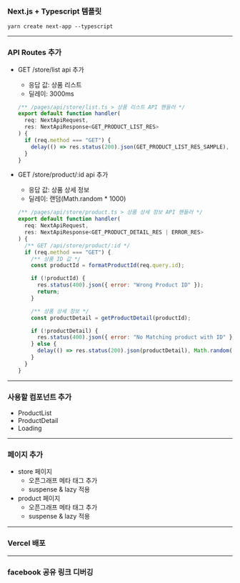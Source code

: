 ### Next.js + Typescript 템플릿

`yarn create next-app --typescript`

---

### API Routes 추가

- GET /store/list api 추가

  - 응답 값: 상품 리스트
  - 딜레이: 3000ms

  ```javascript
  /** /pages/api/store/list.ts > 상품 리스트 API 핸들러 */
  export default function handler(
    req: NextApiRequest,
    res: NextApiResponse<GET_PRODUCT_LIST_RES>
  ) {
    if (req.method === "GET") {
      delay(() => res.status(200).json(GET_PRODUCT_LIST_RES_SAMPLE), 3000);
    }
  }
  ```

- GET /store/product/:id api 추가

  - 응답 값: 상품 상세 정보
  - 딜레이: 랜덤(Math.random \* 1000)

  ```javascript
  /** /pages/api/store/product.ts > 상품 상세 정보 API 핸들러 */
  export default function handler(
    req: NextApiRequest,
    res: NextApiResponse<GET_PRODUCT_DETAIL_RES | ERROR_RES>
  ) {
    /** GET /api/store/product/:id */
    if (req.method === "GET") {
      /** 상품 ID 값 */
      const productId = formatProductId(req.query.id);

      if (!productId) {
        res.status(400).json({ error: "Wrong Product ID" });
        return;
      }

      /** 상품 상세 정보 */
      const productDetail = getProductDetail(productId);

      if (!productDetail) {
        res.status(400).json({ error: "No Matching product with ID" });
      } else {
        delay(() => res.status(200).json(productDetail), Math.random() * 1000);
      }
    }
  }
  ```

---

### 사용할 컴포넌트 추가

- ProductList
- ProductDetail
- Loading

---

### 페이지 추가

- store 페이지
  - 오픈그래프 메타 태그 추가
  - suspense & lazy 적용
- product 페이지
  - 오픈그래프 메타 태그 추가
  - suspense & lazy 적용

---

### Vercel 배포

---

### facebook 공유 링크 디버깅
